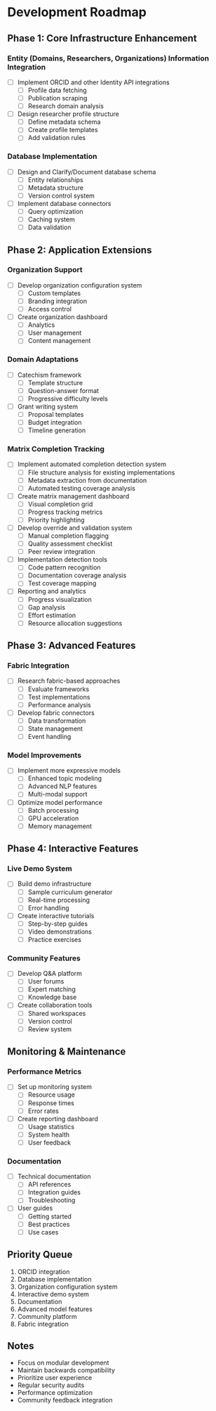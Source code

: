 # Development Roadmap

## Phase 1: Core Infrastructure Enhancement

### Entity (Domains, Researchers, Organizations) Information Integration
- [ ] Implement ORCID and other Identity API integrations
  - [ ] Profile data fetching
  - [ ] Publication scraping
  - [ ] Research domain analysis
- [ ] Design researcher profile structure
  - [ ] Define metadata schema
  - [ ] Create profile templates
  - [ ] Add validation rules

### Database Implementation
- [ ] Design and Clarify/Document database schema
  - [ ] Entity relationships
  - [ ] Metadata structure
  - [ ] Version control system
- [ ] Implement database connectors
  - [ ] Query optimization
  - [ ] Caching system
  - [ ] Data validation

## Phase 2: Application Extensions
### Organization Support
- [ ] Develop organization configuration system
  - [ ] Custom templates
  - [ ] Branding integration
  - [ ] Access control
- [ ] Create organization dashboard
  - [ ] Analytics
  - [ ] User management
  - [ ] Content management

### Domain Adaptations
- [ ] Catechism framework
  - [ ] Template structure
  - [ ] Question-answer format
  - [ ] Progressive difficulty levels
- [ ] Grant writing system
  - [ ] Proposal templates
  - [ ] Budget integration
  - [ ] Timeline generation

### Matrix Completion Tracking
- [ ] Implement automated completion detection system
  - [ ] File structure analysis for existing implementations
  - [ ] Metadata extraction from documentation
  - [ ] Automated testing coverage analysis
- [ ] Create matrix management dashboard
  - [ ] Visual completion grid
  - [ ] Progress tracking metrics
  - [ ] Priority highlighting
- [ ] Develop override and validation system
  - [ ] Manual completion flagging
  - [ ] Quality assessment checklist
  - [ ] Peer review integration
- [ ] Implementation detection tools
  - [ ] Code pattern recognition
  - [ ] Documentation coverage analysis
  - [ ] Test coverage mapping
- [ ] Reporting and analytics
  - [ ] Progress visualization
  - [ ] Gap analysis
  - [ ] Effort estimation
  - [ ] Resource allocation suggestions

## Phase 3: Advanced Features
### Fabric Integration
- [ ] Research fabric-based approaches
  - [ ] Evaluate frameworks
  - [ ] Test implementations
  - [ ] Performance analysis
- [ ] Develop fabric connectors
  - [ ] Data transformation
  - [ ] State management
  - [ ] Event handling

### Model Improvements
- [ ] Implement more expressive models
  - [ ] Enhanced topic modeling
  - [ ] Advanced NLP features
  - [ ] Multi-modal support
- [ ] Optimize model performance
  - [ ] Batch processing
  - [ ] GPU acceleration
  - [ ] Memory management

## Phase 4: Interactive Features
### Live Demo System
- [ ] Build demo infrastructure
  - [ ] Sample curriculum generator
  - [ ] Real-time processing
  - [ ] Error handling
- [ ] Create interactive tutorials
  - [ ] Step-by-step guides
  - [ ] Video demonstrations
  - [ ] Practice exercises

### Community Features
- [ ] Develop Q&A platform
  - [ ] User forums
  - [ ] Expert matching
  - [ ] Knowledge base
- [ ] Create collaboration tools
  - [ ] Shared workspaces
  - [ ] Version control
  - [ ] Review system

## Monitoring & Maintenance
### Performance Metrics
- [ ] Set up monitoring system
  - [ ] Resource usage
  - [ ] Response times
  - [ ] Error rates
- [ ] Create reporting dashboard
  - [ ] Usage statistics
  - [ ] System health
  - [ ] User feedback

### Documentation
- [ ] Technical documentation
  - [ ] API references
  - [ ] Integration guides
  - [ ] Troubleshooting
- [ ] User guides
  - [ ] Getting started
  - [ ] Best practices
  - [ ] Use cases

## Priority Queue
1. ORCID integration
2. Database implementation
3. Organization configuration system
4. Interactive demo system
5. Documentation
6. Advanced model features
7. Community platform
8. Fabric integration

## Notes
- Focus on modular development
- Maintain backwards compatibility
- Prioritize user experience
- Regular security audits
- Performance optimization
- Community feedback integration
